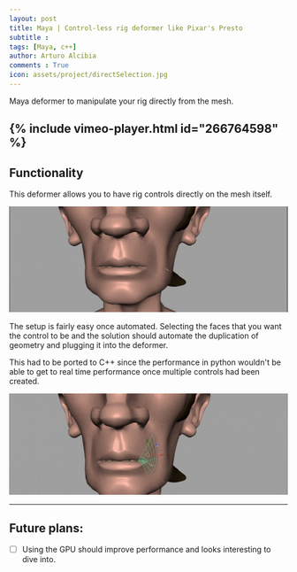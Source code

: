 ```yaml
---
layout: post
title: Maya | Control-less rig deformer like Pixar's Presto
subtitle :
tags: [Maya, c++]
author: Arturo Alcibia
comments : True
icon: assets/project/directSelection.jpg
---
```


Maya deformer to manipulate your rig directly from the mesh.

{% include vimeo-player.html id="266764598" %}
---

## Functionality

This deformer allows you to have rig controls directly on the mesh itself.

![Desktop View](/assets/img/control-lessRig/movingNode_compressed.gif)

The setup is fairly easy once automated. Selecting the faces that
you want the control to be and the solution should automate the duplication of
geometry and plugging it into the deformer.

This had to be ported to C++ since the performance in python wouldn't be able to get to real time
performance once multiple controls had been created.

![Desktop View](/assets/img/control-lessRig/patchNode_compressed.gif)

---
## Future plans:

- [ ] Using the GPU should improve performance and looks interesting to dive into.
